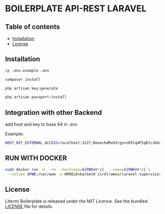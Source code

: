 # BOILERPLATE API-REST LARAVEL



## Table of contents

- [Installation](#installation)
- [License](#license)

## Installation

```sh
cp .env.example .env
```

```sh
composer install
```

```sh
php artisan key:generate
```

```sh
php artisan passport:install
```


## Integration with other Backend


add host and key to base 64 in .env

Example:
```sh
HOST_KEY_EXTERNAL_ACCESS=localhost:3127,KmxecbdMv83rgznzD5lq4PIqRJcsDGoH|container-rapi-gateway,KmxecbdMv83rgznzD5lq4PIqRJcsDGo
```

## RUN WITH DOCKER

```sh
sudo docker run -d --rm --hostname=${PWD##*/}  --name=${PWD##*/} \
 --volume $PWD:/var/www -e HRROLE=backend cirelramos/laravel-supervisor && sudo docker logs -f ${PWD##*/}
```


## License

Litermi Boilerplate is released under the MIT Licence. See the bundled [LICENSE](LICENSE.md) file for details.
